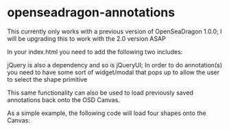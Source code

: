 openseadragon-annotations
=========================
This currently only works with a previous version of OpenSeaDragon 1.0.0;  I will be upgrading this to work with the 2.0 version ASAP


In your index.html you need to add the following two includes:

<script type="text/javascript" src="openseadragon-annotations/annotations.js"></script>
<script type="text/javascript" src="js/annotationState_control_functions.js"></script>


jQuery is also a dependency and so is jQueryUI;  In order to do annotation(s) you need to have some sort of widget/modal that pops up to allow the user to select the shape primitive

This same functionality can also be used to load previously saved annotations back onto the OSD Canvas.


As a simple example, the following code will load four shapes onto the Canvas:





